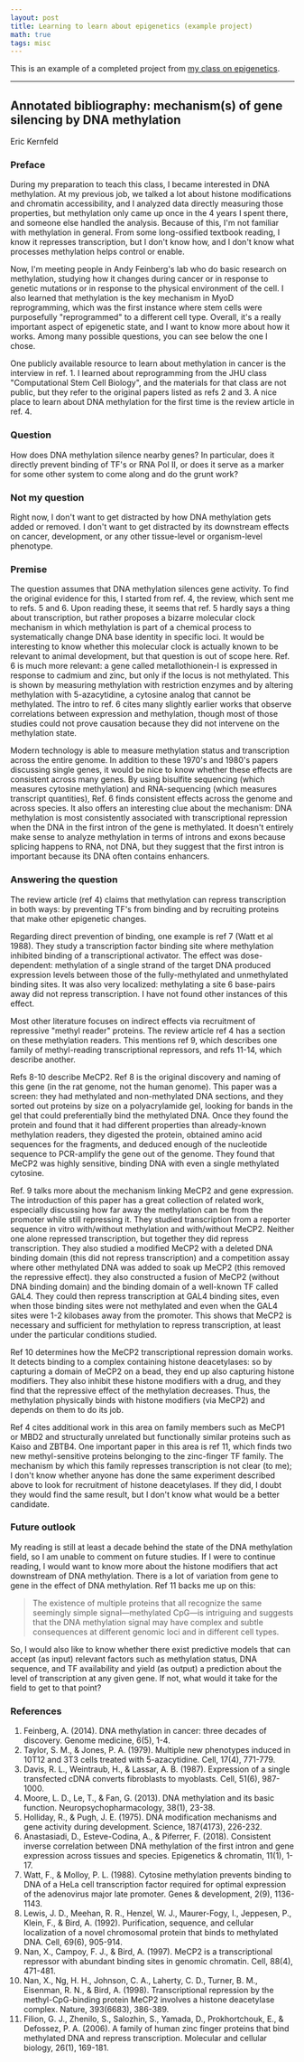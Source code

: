 ```yaml
---
layout: post
title: Learning to learn about epigenetics (example project)
math: true
tags: misc
---
```


This is an example of a completed project from [my class on epigenetics](https://ekernf01.github.io/2021-11-15-heart-epigenetics).

---

## Annotated bibliography: mechanism(s) of gene silencing by DNA methylation

Eric Kernfeld

### Preface

During my preparation to teach this class, I became interested in DNA methylation. At my previous job, we talked a lot about histone modifications and chromatin accessibility, and I analyzed data directly measuring those properties, but methylation only came up once in the 4 years I spent there, and someone else handled the analysis. Because of this, I'm  not familiar with methylation in general. From some long-ossified textbook reading, I know it represses transcription, but I don't know how, and I don't know what processes methylation helps control or enable. 


Now, I'm meeting people in Andy Feinberg's lab who do basic research on methylation, studying how it changes during cancer or in response to genetic mutations or in response to the physical environment of the cell. I also learned that methylation is the key mechanism in MyoD reprogramming, which was the first instance where stem cells were purposefully "reprogrammed" to a different cell type. Overall, it's a really important aspect of epigenetic state, and I want to know more about how it works. Among many possible questions, you can see below the one I chose.

One publicly available resource to learn about methylation in cancer is the interview in ref. 1. I learned about reprogramming from the JHU class "Computational Stem Cell Biology", and the materials for that class are not public, but they refer to the original papers listed as refs 2 and 3. A nice place to learn about DNA methylation for the first time is the review article in ref. 4. 

### Question

How does DNA methylation silence nearby genes? In particular, does it directly prevent binding of TF's or RNA Pol II, or does it serve as a marker for some other system to come along and do the grunt work? 

### Not my question

Right now, I don't want to get distracted by how DNA methylation gets added or removed. I don't want to get distracted by its downstream effects on cancer, development, or any other tissue-level or organism-level phenotype.

### Premise

The question assumes that DNA methylation silences gene activity. To find the original evidence for this, I started from ref. 4, the review, which sent me to refs. 5 and 6. Upon reading these, it seems that ref. 5 hardly says a thing about transcription, but rather proposes a bizarre molecular clock mechanism in which methylation is part of a chemical process to systematically change DNA base identity in specific loci. It would be interesting to know whether this molecular clock is actually known to be relevant to animal development, but that question is out of scope here. Ref. 6 is much more relevant: a gene called metallothionein-I is expressed in response to cadmium and zinc, but only if the locus is not methylated. This is shown by measuring methylation with restriction enzymes and by altering methylation with 5-azacytidine, a cytosine analog that cannot be methylated. The intro to ref. 6 cites many slightly earlier works that observe correlations between expression and methylation, though most of those studies could not prove causation because they did not intervene on the methylation state. 

Modern technology is able to measure methylation status and transcription across the entire genome. In addition to these 1970's and 1980's papers discussing single genes, it would be nice to know whether these effects are consistent across many genes. By using bisulfite sequencing (which measures cytosine methylation) and RNA-sequencing (which measures transcript quantities), Ref. 6 finds consistent effects across the genome and across species. It also offers an interesting clue about the mechanism: DNA methylation is most consistently associated with transcriptional repression when the DNA in the first intron of the gene is methylated. It doesn't entirely make sense to analyze methylation in terms of introns and exons because splicing happens to RNA, not DNA, but they suggest that the first intron is important because its DNA often contains enhancers.

### Answering the question

The review article (ref 4) claims that methylation can repress transcription in both ways: by preventing TF's from binding and by recruiting proteins that make other epigenetic changes.   

Regarding direct prevention of binding, one example is ref 7 (Watt et al 1988). They study a transcription factor binding site where methylation inhibited binding of a transcriptional activator. The effect was dose-dependent: methylation of a single strand of the target DNA produced expression levels between those of the fully-methylated and unmethylated binding sites. It was also very localized: methylating a site 6 base-pairs away did not repress transcription. I have not found other instances of this effect.

Most other literature focuses on indirect effects via recruitment of repressive "methyl reader" proteins. The review article ref 4 has a section on these methylation readers. This mentions ref 9, which describes one family of methyl-reading transcriptional repressors, and refs 11-14, which describe another.

Refs 8-10 describe MeCP2. Ref 8 is the original discovery and naming of this gene (in the rat genome, not the human genome). This paper was a screen: they had methylated and non-methylated DNA sections, and they sorted out proteins by size on a polyacrylamide gel, looking for bands in the gel that could preferentially bind the methylated DNA. Once they found the protein and found that it had different properties than already-known methylation readers, they digested the protein, obtained amino acid sequences for the fragments, and deduced enough of the nucleotide sequence to PCR-amplify the gene out of the genome. They found that MeCP2 was highly sensitive, binding DNA with even a single methylated cytosine. 

Ref. 9 talks more about the mechanism linking MeCP2 and gene expression. The introduction of this paper has a great collection of related work, especially discussing how far away the methylation can be from the promoter while still repressing it. They studied transcription from a reporter sequence in vitro with/without methylation and with/without MeCP2. Neither one alone repressed transcription, but together they did repress transcription. They also studied a modified MeCP2 with a deleted DNA binding domain (this did not repress transcription) and a competition assay where other methylated DNA was added to soak up MeCP2 (this removed the repressive effect). they also constructed a fusion of MeCP2 (without DNA binding domain) and the binding domain of a well-known TF called GAL4. They could then repress transcription at GAL4 binding sites, even when those binding sites were not methylated and even when the GAL4 sites were 1-2 kilobases away from the promoter. This shows that MeCP2 is necessary and sufficient for methylation to repress transcription, at least under the particular conditions studied.

Ref 10 determines how the MeCP2 transcriptional repression domain works. It detects binding to a complex containing histone deacetylases: so by capturing a domain of MeCP2 on a bead, they end up also capturing histone modifiers. They also inhibit these histone modifiers with a drug, and they find that the repressive effect of the methylation decreases. Thus, the methylation physically binds with histone modifiers (via MeCP2) and depends on them to do its job.

Ref 4 cites additional work in this area on family members such as MeCP1 or MBD2 and structurally unrelated but functionally similar proteins such as Kaiso and ZBTB4. One important paper in this area is ref 11, which finds two new methyl-sensitive proteins belonging to the zinc-finger TF family. The mechanism by which this family represses transcription is not clear (to me); I don't know whether anyone has done the same experiment described above to look for recruitment of histone deacetylases. If they did, I doubt they would find the same result, but I don't know what would be a better candidate. 

### Future outlook

My reading is still at least a decade behind the state of the DNA methylation field, so I am unable to comment on future studies. If I were to continue reading, I would want to know more about the histone modifiers that act downstream of DNA methylation. There is a lot of variation from gene to gene in the effect of DNA methylation. Ref 11 backs me up on this:

> The existence of multiple proteins that all recognize the same seemingly simple signal—methylated CpG—is intriguing and suggests that the DNA methylation signal may have complex and subtle consequences at different genomic loci and in different cell types.

So, I would also like to know whether there exist predictive models that can accept (as input) relevant factors such as methylation status, DNA sequence, and TF availability and yield (as output) a prediction about the level of transcription at any given gene. If not, what would it take for the field to get to that point?

### References

1. Feinberg, A. (2014). DNA methylation in cancer: three decades of discovery. Genome medicine, 6(5), 1-4.
2. Taylor, S. M., & Jones, P. A. (1979). Multiple new phenotypes induced in 10T12 and 3T3 cells treated with 5-azacytidine. Cell, 17(4), 771-779.
3. Davis, R. L., Weintraub, H., & Lassar, A. B. (1987). Expression of a single transfected cDNA converts fibroblasts to myoblasts. Cell, 51(6), 987-1000.
4. Moore, L. D., Le, T., & Fan, G. (2013). DNA methylation and its basic function. Neuropsychopharmacology, 38(1), 23-38. 
5. Holliday, R., & Pugh, J. E. (1975). DNA modification mechanisms and gene activity during development. Science, 187(4173), 226-232.
6. Anastasiadi, D., Esteve-Codina, A., & Piferrer, F. (2018). Consistent inverse correlation between DNA methylation of the first intron and gene expression across tissues and species. Epigenetics & chromatin, 11(1), 1-17.
7.  Watt, F., & Molloy, P. L. (1988). Cytosine methylation prevents binding to DNA of a HeLa cell transcription factor required for optimal expression of the adenovirus major late promoter. Genes & development, 2(9), 1136-1143.
8. Lewis, J. D., Meehan, R. R., Henzel, W. J., Maurer-Fogy, I., Jeppesen, P., Klein, F., & Bird, A. (1992). Purification, sequence, and cellular localization of a novel chromosomal protein that binds to methylated DNA. Cell, 69(6), 905-914.
9. Nan, X., Campoy, F. J., & Bird, A. (1997). MeCP2 is a transcriptional repressor with abundant binding sites in genomic chromatin. Cell, 88(4), 471-481.
10. Nan, X., Ng, H. H., Johnson, C. A., Laherty, C. D., Turner, B. M., Eisenman, R. N., & Bird, A. (1998). Transcriptional repression by the methyl-CpG-binding protein MeCP2 involves a histone deacetylase complex. Nature, 393(6683), 386-389.
11. Filion, G. J., Zhenilo, S., Salozhin, S., Yamada, D., Prokhortchouk, E., & Defossez, P. A. (2006). A family of human zinc finger proteins that bind methylated DNA and repress transcription. Molecular and cellular biology, 26(1), 169-181.

    